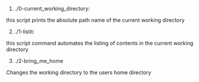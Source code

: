 1) ./0-current_working_directory:

this script prints the absolute path name of the current working directory

2) ./1-listit: 

this script command automates the listing of contents in the current working directory

3) ./2-bring_me_home

Changes the working directory to the users home directory

 
